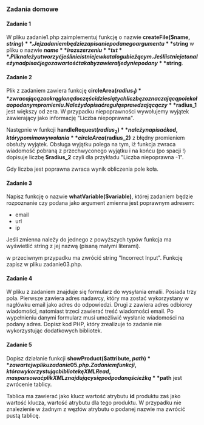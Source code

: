 ### Zadania domowe


#### Zadanie 1
W pliku zadanie1.php zaimplementuj funkcję o nazwie **createFile($name, $string)**.
Jej zadaniem będzie zapisanie podanego argumentu **$string** w pliku o nazwie **$name** i rozszerzeniu **txt**. 
Plik należy utworzyć jeśli nie istnieje w katalogu bieżącym.
Jeśli istnieje to należy nadpisać jego zawartość tak aby zawierał jedynie podany **$string**.


#### Zadanie 2
Plik z zadaniem zawiera funkcję **circleArea($radius_1)** zwracającą zaokrągloną do części dziesiątych
liczbę z oznaczającą pole koła o podanym promieniu. 
Należy dopisać regułą sprawdzającą czy **$radius_1** jest większy od zera.
W przypadku niepoprawności wywołujemy wyjątek zawierający jako informację "Liczba niepoprawna".

Następnie w funkcji **handleRequest($radius_2)** należy napisać kod, który pomimo wywołania **circleArea($radius_2)** 
z błędny promieniem obsłuży wyjątek. Obsługa wyjątku polega na tym, iż funkcja zwraca wiadomość pobraną z przechwyconego 
wyjątku i na końcu (po spacji !) dopisuje liczbę **$radius_2** czyli dla przykładu "Liczba niepoprawna -1".

Gdy liczba jest poprawna zwraca wynik obliczenia pole koła.


#### Zadanie 3
Napisz funkcję o nazwie **whatVariable($variable)**, której zadaniem będzie rozpoznanie 
czy podana jako argument zmienna jest poprawnym adresem:
*  email
*  url
*  ip

Jeśli zmienna należy do jednego z powyższych typów funkcja ma wyświetlić string 
z jej nazwą (pisaną małymi literami).

w przeciwnym przypadku ma zwrócić string "Incorrect Input".
Funkcję zapisz w pliku zadanie03.php.


#### Zadanie 4
W pliku z zadaniem znajduje się formularz do wysyłania emalii.
Posiada trzy pola. Pierwsze zawiera adres nadawcy, który ma zostać wykorzystany
w nagłówku email jako adres do odpowiedzi. Drugi z zawiera adres odbiorcy wiadomości, 
natomiast trzeci zawierać treść wiadomości email.
Po wypełnieniu danymi formularz musi umożliwić wysłanie wiadomości na podany adres.
Dopisz kod PHP, który zrealizuje to zadanie nie wykorzystując dodatkowych bibliotek.


#### Zadanie 5
Dopisz działanie funkcji **showProduct($attribute, $path)** zawartej w pliku zadanie05.php.
Zadaniem funkcji, która wykorzystując bibliotekę XMLRead, ma sparsować plik XML
znajdujący się pod podaną ścieżką **$path** jest zwrócenie tablicy.

Tablica ma zawierać jako klucz wartość atrybutu **id** produktu zaś jako wartość klucza, wartość atrybutu dla tego produktu.
W przypadku nie znalezienie w żadnym z węzłów atrybutu o podanej nazwie ma zwrócić pustą tablicę.
